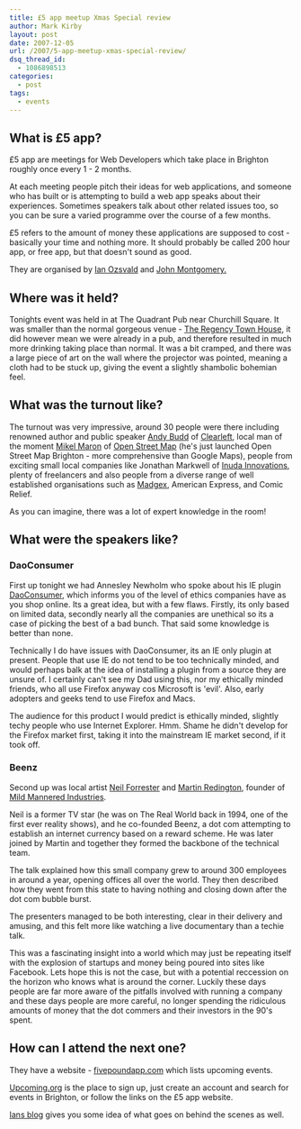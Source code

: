```yaml
---
title: £5 app meetup Xmas Special review
author: Mark Kirby
layout: post
date: 2007-12-05
url: /2007/5-app-meetup-xmas-special-review/
dsq_thread_id:
  - 1086898513
categories:
  - post
tags:
  - events
---
```

## What is £5 app?

£5 app are meetings for Web Developers which take place in Brighton roughly once every 1 - 2 months.

At each meeting people pitch their ideas for web applications, and someone who has built or is attempting to build a web app speaks about their experiences. Sometimes speakers talk about other related issues too, so you can be sure a varied programme over the course of a few months.

£5 refers to the amount of money these applications are supposed to cost - basically your time and nothing more. It should probably be called 200 hour app, or free app, but that doesn't sound as good.

They are organised by [Ian Ozsvald][1] and [John Montgomery. ][2]

## Where was it held?

Tonights event was held in at The Quadrant Pub near Churchill Square. It was smaller than the normal gorgeous venue - [The Regency Town House][3], it did however mean we were already in a pub, and therefore resulted in much more drinking taking place than normal. It was a bit cramped, and there was a large piece of art on the wall where the projector was pointed, meaning a cloth had to be stuck up, giving the event a slightly shambolic bohemian feel.

## What was the turnout like?

The turnout was very impressive, around 30 people were there including renowned author and public speaker [Andy Budd][4] of [Clearleft][5], local man of the moment [Mikel Maron][6] of [Open Street Map][7] (he's just launched Open Street Map Brighton - more comprehensive than Google Maps), people from exciting small local companies like Jonathan Markwell of [Inuda Innovations][8], plenty of freelancers and also people from a diverse range of well established organisations such as [Madgex][9], American Express, and Comic Relief.

As you can imagine, there was a lot of expert knowledge in the room!

## What were the speakers like?

### DaoConsumer

First up tonight we had Annesley Newholm who spoke about his IE plugin [DaoConsumer][10], which informs you of the level of ethics companies have as you shop online. Its a great idea, but with a few flaws. Firstly, its only based on limited data, secondly nearly all the companies are unethical so its a case of picking the best of a bad bunch. That said some knowledge is better than none.

Technically I do have issues with DaoConsumer, its an IE only plugin at present. People that use IE do not tend to be too technically minded, and would perhaps balk at the idea of installing a plugin from a source they are unsure of. I certainly can't see my Dad using this, nor my ethically minded friends, who all use Firefox anyway cos Microsoft is 'evil'. Also, early adopters and geeks tend to use Firefox and Macs.

The audience for this product I would predict is ethically minded, slightly techy people who use Internet Explorer. Hmm. Shame he didn't develop for the Firefox market first, taking it into the mainstream IE market second, if it took off.

### Beenz

Second up was local artist [Neil Forrester][11] and [Martin Redington][12], founder of [Mild Mannered Industries][13].

Neil is a former TV star (he was on The Real World back in 1994, one of the first ever reality shows), and he co-founded Beenz, a dot com attempting to establish an internet currency based on a reward scheme. He was later joined by Martin and together they formed the backbone of the technical team.

The talk explained how this small company grew to around 300 employees in around a year, opening offices all over the world. They then described how they went from this state to having nothing and closing down after the dot com bubble burst.

The presenters managed to be both interesting, clear in their delivery and amusing, and this felt more like watching a live documentary than a techie talk.

This was a fascinating insight into a world which may just be repeating itself with the explosion of startups and money being poured into sites like Facebook. Lets hope this is not the case, but with a potential reccession on the horizon who knows what is around the corner. Luckily these days people are far more aware of the pitfalls involved with running a company and these days people are more careful, no longer spending the ridiculous amounts of money that the dot commers and their investors in the 90's spent.

## How can I attend the next one?

They have a website - [fivepoundapp.com][14] which lists upcoming events.

[Upcoming.org][15] is the place to sign up, just create an account and search for events in Brighton, or follow the links on the £5 app website.

[Ians blog][1] gives you some idea of what goes on behind the scenes as well.

 [1]: http://ianozsvald.com/
 [2]: http://psychicorigami.com/
 [3]: http://www.rth.org.uk/
 [4]: http://www.andybudd.com/
 [5]: http://www.clearleft.com/
 [6]: http://brainoff.com/weblog/
 [7]: http://www.openstreetmap.org/
 [8]: http://www.inuda.com/
 [9]: http://www.madgex.com/
 [10]: http://www.daoconsumer.com/
 [11]: http://shardcore.org/shardpress/
 [12]: http://www.mildmanneredindustries.com/
 [13]: http://www.mildmanneredindustries.com/blog/
 [14]: http://fivepoundapp.com/
 [15]: http://upcoming.yahoo.com/